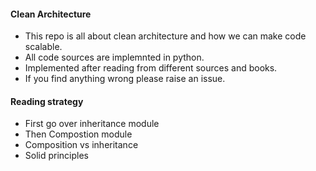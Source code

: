 #### Clean Architecture
- This repo is all about clean architecture and how we can make code scalable.
- All code sources are implemnted in python.
- Implemented after reading from different sources and books.
- If you find anything wrong please raise an issue.


#### Reading strategy
- First go over inheritance module
- Then Compostion module
- Composition vs inheritance
- Solid principles
